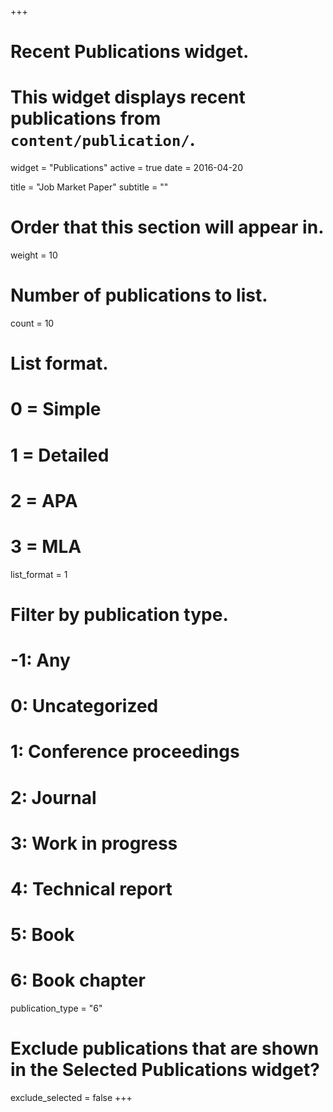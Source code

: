 +++
# Recent Publications widget.
# This widget displays recent publications from `content/publication/`.
widget = "Publications"
active = true
date = 2016-04-20

title = "Job Market Paper"
subtitle = ""

# Order that this section will appear in.
weight = 10

# Number of publications to list.
count = 10

# List format.
#   0 = Simple
#   1 = Detailed
#   2 = APA
#   3 = MLA
list_format = 1

# Filter by publication type.
# -1: Any
#  0: Uncategorized
#  1: Conference proceedings
#  2: Journal
#  3: Work in progress
#  4: Technical report
#  5: Book
#  6: Book chapter
publication_type = "6"

# Exclude publications that are shown in the Selected Publications widget?
exclude_selected = false
+++

